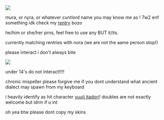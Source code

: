 ![](https://cdn.discordapp.com/attachments/887048432097853440/1189955860148015104/ezgif.com-video-to-gif-converter.gif?ex=65a00bc1&is=658d96c1&hm=f10d2eae072c538f035a3570511be13e218cff3a637e5fd7c1e8be0d0726ec49&)

mura, or nyra, or whatever cuntlord name you may know me as ! 7w2 enf something idk check my [rentry](https://rentry.co/-childpsychology) bozo

he/him or she/her prns, feel free to use any BUT it/its.

currently matching rentries with nora (we are not the aame person stop!)

please interact i don't always bite

![](https://cdn.discordapp.com/attachments/887048432097853440/1189963360926699530/ezgif.com-video-to-gif-converter.gif?ex=65a012bd&is=658d9dbd&hm=068f3774c9936b8aedaca5aadab9e7cf41674e5639ae9402ef5252b9258f2823&)

under 14's do not interact!!!!

chronic mispeller please forgive me if you dont understand what ancient dialect may spawn from my keyboard

i heavily identify as hit character [yuuji itadori](https://jujutsu-kaisen.fandom.com/wiki/Yuji_Itadori)! doubles are not exactly welcome but idrm if u int

oh yea btw please dont copy my skins
